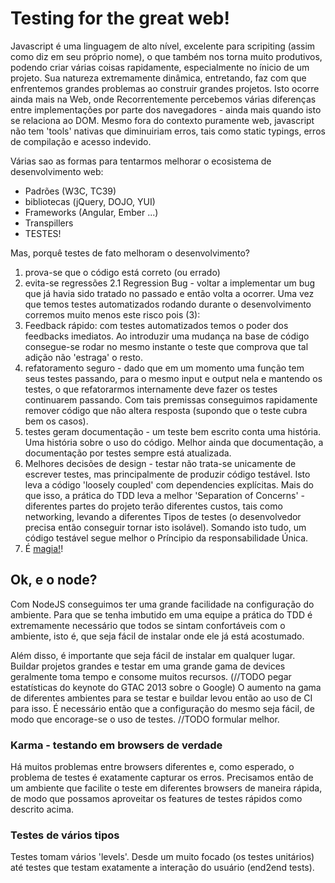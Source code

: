 # Testing for the great web!

Javascript é uma linguagem de alto nível, excelente para scripiting (assim como diz em seu próprio nome), o que também nos torna muito produtivos, podendo criar várias coisas rapidamente, especialmente no ínicio de um projeto. Sua natureza extremamente dinâmica, entretando, faz com que enfrentemos grandes problemas ao construir grandes projetos. Isto ocorre ainda mais na Web, onde Recorrentemente percebemos várias diferenças entre implementações por parte dos navegadores - ainda mais quando isto se relaciona ao DOM. Mesmo fora do contexto puramente web, javascript não tem 'tools' nativas que diminuiriam erros, tais como static typings, erros de compilação e acesso indevido.

Várias sao as formas para tentarmos melhorar o ecosistema de desenvolvimento web:
-	Padrões (W3C, TC39)
-	bibliotecas (jQuery, DOJO, YUI)
-	Frameworks (Angular, Ember ...)
-	Transpillers
- TESTES!

Mas, porquê testes de fato melhoram o desenvolvimento?

1. prova-se que o código está correto (ou errado)
2. evita-se regressões
	2.1 Regression Bug - voltar a implementar um bug que já havia sido tratado no passado e então volta a ocorrer. Uma vez que temos testes automatizados rodando durante o desenvolvimento corremos muito menos este risco pois (3):
3. Feedback rápido: com testes automatizados temos o poder dos feedbacks imediatos. Ao introduzir uma mudança na base de código consegue-se rodar no mesmo instante o teste que comprova que tal adição não 'estraga' o resto.
4. refatoramento seguro - dado que em um momento uma função tem seus testes passando, para o mesmo input e output nela e mantendo os testes, o que refatorarmos internamente deve fazer os testes continuarem passando. Com tais premissas conseguimos rapidamente remover código que não altera resposta (supondo que o teste cubra bem os casos).
5. testes geram documentação - um teste bem escrito conta uma história. Uma história sobre o uso do código. Melhor ainda que documentação, a documentação por testes sempre está atualizada.
6. Melhores decisões de design - testar não trata-se unicamente de escrever testes, mas principalmente de produzir código testável. Isto leva a código 'loosely coupled' com dependencies explícitas. Mais do que isso, a prática do TDD leva a melhor 'Separation of Concerns' - diferentes partes do projeto terão diferentes custos, tais como networking, levando a diferentes Tipos de testes (o desenvolvedor precisa então conseguir tornar isto isolável). Somando isto tudo, um código testável segue melhor o Príncipio da responsabilidade Única.
7. É [magia!](https://www.youtube.com/watch?v=uHoB0KzQGRg#t=2086)!

## Ok, e o node?

Com NodeJS conseguimos ter uma grande facilidade na configuração do ambiente. Para que se tenha imbutido em uma equipe a prática do TDD é extremamente necessário que todos se sintam confortáveis com o ambiente, isto é, que seja fácil de instalar onde ele já está acostumado.

Além disso, é importante que seja fácil de instalar em qualquer lugar. Buildar projetos grandes e testar em uma grande gama de devices geralmente toma tempo e consome muitos recursos. (//TODO pegar estatísticas do keynote do GTAC 2013 sobre o Google) O aumento na gama de diferentes ambientes para se testar e buildar levou então ao uso de CI para isso. É necessário então que a configuração do mesmo seja fácil, de modo que encorage-se o uso de testes. //TODO formular melhor.

### Karma - testando em browsers de verdade

Há muitos problemas entre browsers diferentes e, como esperado, o problema de testes é exatamente capturar os erros. Precisamos então de um ambiente que facilite o teste em diferentes browsers de maneira rápida, de modo que possamos aproveitar os features de testes rápidos como descrito acima.



### Testes de vários tipos

Testes tomam vários 'levels'. Desde um muito focado (os testes unitários) até testes que testam exatamente a interação do usuário (end2end tests).

